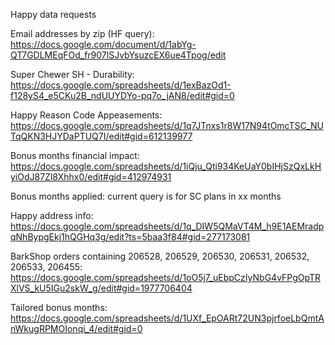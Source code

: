 
Happy data requests

Email addresses by zip (HF query): https://docs.google.com/document/d/1abYg-QT7GDLMEqFOd_fr907lSJvbYsuzcEX6ue4Tpog/edit

Super Chewer SH - Durability: https://docs.google.com/spreadsheets/d/1exBazOd1-f128yS4_e5CKu2B_ndUUYDYo-pq7o_jAN8/edit#gid=0

Happy Reason Code Appeasements: https://docs.google.com/spreadsheets/d/1q7JTnxs1r8W17N94tOmcTSC_NUTqQKN3HJYDaPTUQ7I/edit#gid=612139977

Bonus months financial impact: https://docs.google.com/spreadsheets/d/1iQju_Qti934KeUaY0bIHjSzQxLkHyiOdJ87Zl8Xhhx0/edit#gid=412974931

Bonus months applied: current query is for SC plans in xx months

Happy address info: https://docs.google.com/spreadsheets/d/1q_DIW5QMaVT4M_h9E1AEMradpqNhBypgEkj1hQGHq3g/edit?ts=5baa3f84#gid=277173081

BarkShop orders containing 206528, 206529, 206530, 206531, 206532, 206533, 206455: https://docs.google.com/spreadsheets/d/1oO5j7_uEbpCzIyNbG4vFPgOpTRXlVS_kU5IGu2skW_g/edit#gid=1977706404

Tailored bonus months: https://docs.google.com/spreadsheets/d/1UXf_EpOARt72UN3pjrfoeLbQmtAnWkugRPMOIonqi_4/edit#gid=0
